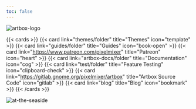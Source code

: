 ```yaml
---
toc: false
---
```


![artbox-logo](/images/artbox-logo.jpg)

{{< cards >}}
  {{< card link="themes/folder" title="Themes" icon="template" >}}
  {{< card link="guides/folder" title="Guides" icon="book-open" >}}
  {{< card link="https://www.patreon.com/pixelmixer" title="Patreon" icon="heart" >}}
  {{< card link="artbox-docs/folder" title="Documentation" icon="cog" >}}
  {{< card link="test/folder" title="Feature Testing" icon="clipboard-check" >}}
  {{< card link="https://gitlab.gnome.org/pixelmixer/artbox" title="Artbox Source Code" icon="gitlab" >}}
  {{< card link="blog" title="Blog" icon="bookmark" >}}
{{< /cards >}}

![at-the-seaside](/images/gallery/hungry_cat_final.jpg)
